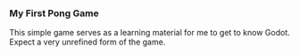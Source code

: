 ### My First Pong Game
This simple game serves as a learning material for me to get to know Godot.
Expect a very unrefined form of the game.

